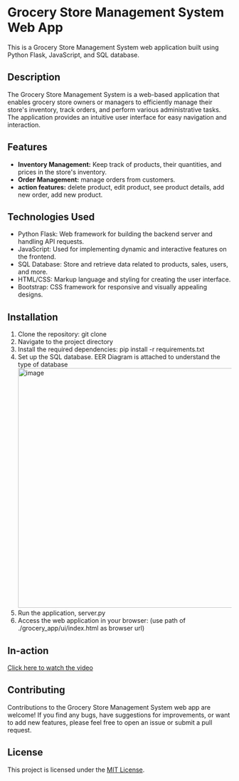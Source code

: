 # Grocery Store Management System Web App

This is a Grocery Store Management System web application built using Python Flask, JavaScript, and SQL database.

## Description

The Grocery Store Management System is a web-based application that enables grocery store owners or managers to efficiently manage their store's inventory, track orders, and perform various administrative tasks. The application provides an intuitive user interface for easy navigation and interaction.

## Features

- **Inventory Management:** Keep track of products, their quantities, and prices in the store's inventory.
- **Order Management:** manage orders from customers.
- **action features:** delete product, edit product, see product details, add new order, add new product.

## Technologies Used

- Python Flask: Web framework for building the backend server and handling API requests.
- JavaScript: Used for implementing dynamic and interactive features on the frontend.
- SQL Database: Store and retrieve data related to products, sales, users, and more.
- HTML/CSS: Markup language and styling for creating the user interface.
- Bootstrap: CSS framework for responsive and visually appealing designs.

## Installation

1. Clone the repository: git clone 
2. Navigate to the project directory
3. Install the required dependencies: pip install -r requirements.txt
4. Set up the SQL database.
EER Diagram is attached to understand the type of database <img width="538" alt="image" src="https://github.com/ankitrajput77/grocery_store_webapp/assets/113281225/d5f5610e-bfb0-4c8e-8291-80c86c100f23">
6. Run the application, server.py
7. Access the web application in your browser: (use path of ./grocery_app/ui/index.html as browser url)

## In-action 

[Click here to watch the video](https://www.dropbox.com/s/md4k7s832kj2tvb/VID_20230612131528.mp4?dl=0)


## Contributing

Contributions to the Grocery Store Management System web app are welcome! If you find any bugs, have suggestions for improvements, or want to add new features, please feel free to open an issue or submit a pull request.

## License

This project is licensed under the [MIT License](LICENSE).



